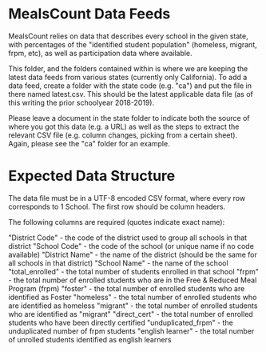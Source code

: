 # MealsCount Data Feeds

MealsCount relies on data that describes every school in the given state, with percentages of the "identified student population" (homeless, migrant, frpm, etc), as well as participation data where available.

This folder, and the folders contained within is where we are keeping the latest data feeds from various states (currently only California). To add a data feed, create a folder with the state code (e.g. "ca") and put the file in there named latest.csv. This should be the latest applicable data file (as of this writing the prior schoolyear 2018-2019).

Please leave a document in the state folder to indicate both the source of where you got this data (e.g. a URL) as well as the steps to extract the relevant CSV file (e.g. column changes, picking from a certain sheet). Again, please see the "ca" folder for an example.

# Expected Data Structure

The data file must be in a UTF-8 encoded CSV format, where every row corresponds to 1 School. The first row should be column headers.

The following columns are required (quotes indicate exact name):

"District Code" - the code of the district used to group all schools in that district
"School Code" - the code of the school (or unique name if no code available)
"District Name" - the name of the district (should be the same for all schools in that district)
"School Name" - the name of the school
"total_enrolled" - the total number of students enrolled in that school
"frpm" - the total number of enrolled students who are in the Free & Reduced Meal Program (frpm)
"foster" - the total number of enrolled students who are identified as Foster
"homeless" - the total number of enrolled students who are identified as homeless
"migrant" - the total number of enrolled students who are identified as "migrant"
"direct_cert" - the total number of enrolled students who have been directly certified
"unduplicated_frpm" - the unduplicated number of frpm students
"english learner" - the total number of unrolled students identified as english learners




